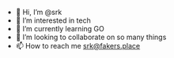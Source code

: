 - 👋 Hi, I’m @srk
- 👀 I’m interested in tech
- 🌱 I’m currently learning GO
- 💞️ I’m looking to collaborate on so many things
- 📫 How to reach me srk@fakers.place

<!---
srk-fakers/srk is a ✨ special ✨ repository because its `README.md` (this file) appears on your GitHub profile.
You can click the Preview link to take a look at your changes.
--->

